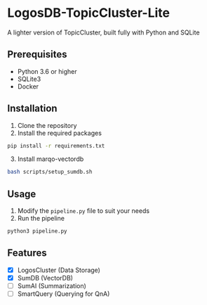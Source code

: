 # LogosDB-TopicCluster-Lite
A lighter version of TopicCluster, built fully with Python and SQLite

## Prerequisites
- Python 3.6 or higher
- SQLite3
- Docker

## Installation
1. Clone the repository
2. Install the required packages
```bash
pip install -r requirements.txt
```

3. Install marqo-vectordb
```bash
bash scripts/setup_sumdb.sh
```

## Usage
1. Modify the `pipeline.py` file to suit your needs
2. Run the pipeline
```bash
python3 pipeline.py
```

## Features
- [x] LogosCluster (Data Storage)
- [x] SumDB (VectorDB)
- [ ] SumAI (Summarization)
- [ ] SmartQuery (Querying for QnA)